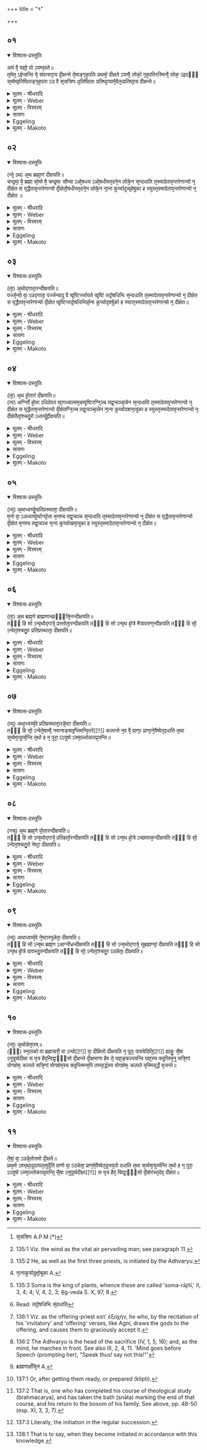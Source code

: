 +++
title = "१"

+++


##  ०१


<details open><summary>विश्वास-प्रस्तुतिः</summary>

अयं वै᳘ यज्ञो᳘ यो ऽयम्प᳘वते॥  
त᳘मेत᳘ ऽईप्सन्ति ये᳘ संवत्सरा᳘य दी᳘क्षन्ते ते᳘षाङ्गृह᳘पतिः प्रथमो᳘ दीक्षते ऽयम्वै᳘ लोको᳘ गृह᳘पतिरस्मिन्वै᳘ लोक᳘ ऽइदᳫँ᳭ स᳘र्व्वम्प्र᳘तिष्ठितङ्गृह᳘पता ऽउ वै स᳘सत्रिणः प्र᳘तिष्ठिताः प्रतिष्ठा᳘यामे᳘वैत᳘त्प्रतिष्ठा᳘य दीक्षन्ते॥
</details>

<details><summary>मूलम् - श्रीधरादि</summary>

अयं वै᳘ यज्ञो᳘ यो ऽयम्प᳘वते॥  
त᳘मेत᳘ ऽईप्सन्ति ये᳘ संवत्सरा᳘य दी᳘क्षन्ते ते᳘षाङ्गृह᳘पतिः प्रथमो᳘ दीक्षते ऽयम्वै᳘ लोको᳘ गृह᳘पतिरस्मिन्वै᳘ लोक᳘ ऽइदᳫँ᳭ स᳘र्व्वम्प्र᳘तिष्ठितङ्गृह᳘पता ऽउ वै स᳘सत्रिणः प्र᳘तिष्ठिताः प्रतिष्ठा᳘यामे᳘वैत᳘त्प्रतिष्ठा᳘य दीक्षन्ते॥
</details>

<details><summary>मूलम् - Weber</summary>

अयं वै᳘ यज्ञोॗ योऽयं प᳘वते ॥  
त᳘मेत᳘ऽईप्सन्ति ये᳘ संवत्सरा᳘य दी᳘क्षन्ते ते᳘षां गृह᳘पतिः प्रथमो᳘ दीक्षतेऽयं वै᳘ लोको᳘ गृह᳘पतिरस्मिन्वै᳘ लोक᳘इदँ स᳘र्वं प्र᳘तिष्ठितं गृह᳘पताऽउ वै स᳘सत्त्रिणः [^wbr_1] प्र᳘तिष्ठिताः प्रतिष्ठा᳘यामेॗवैत᳘त्प्रतिष्ठा᳘य दीक्षन्ते ॥  

[^wbr_1]: स᳘सत्रिणः A.P.M (*)
</details>

<details><summary>मूलम् - विस्वरम्</summary>


</details>

<details><summary>सायणः</summary>

…
</details>

<details><summary>Eggeling</summary>

1. Verily, this sacrifice is the same as this blowing (wind): it is that [^egg_415] they wish to secure who take the vow of initiation for a year. Of them the Gr̥hapati is initiated first [^egg_416]; for the Gr̥hapati is this (terrestrial) world, and upon this world everything here is established; and so, indeed, are his fellow-sacrificers established in the Gr̥hapati: it is thus after they have become established on a firm foundation that they are initiated.

[^egg_415]: 135:1 Viz. the wind as the vital air pervading man; see paragraph 11.

[^egg_416]: 135:2 He, as well as the first three priests, is initiated by the Adhvaryu.
</details>

<details><summary>मूलम् - Makoto</summary>

अयं꣡ वै꣡ यज्ञो꣡ यो᳕ ऽयं꣡ प꣡वते ।॥  
त꣡म् एत꣡ ईप्सन्ति ये꣡ संवत्सरा꣡य दी꣡क्षन्ते ते꣡षां꣡ गृह꣡पतिः प्रथमो꣡ दीक्षते ऽयं꣡ वै꣡ लोको꣡ गृह꣡पतिर् अस्मि꣡न् वै꣡ लोक꣡ इदꣳ꣡ स꣡र्वं प्र꣡तिष्ठितं गृह꣡पता꣡ उ वै꣡ स꣡सत्त्रिणः प्र꣡तिष्ठिताः꣡ प्रतिष्ठा꣡या꣡म् एवै᳕त꣡त् प्रतिष्ठा꣡य दीक्षन्ते ॥॥
</details>


##  ०२


<details open><summary>विश्वास-प्रस्तुतिः</summary>

(न्ते᳘ ऽथ) अ᳘थ ब्रह्मा᳘णं दीक्षयति॥  
चन्द्र᳘मा᳘ वै᳘ ब्रह्मा सो᳘मो वै᳘ चन्द्र᳘माः सौम्या ऽओ᳘षधय ऽओ᳘षधीस्त᳘दने᳘न लोके᳘न स᳘न्दधाति त᳘स्मादेताव᳘न्तरेणान्यो न᳘ दीक्षेत स य᳘द्धैताव᳘न्तरेणान्यो दी᳘क्षेतौ᳘षधीस्त᳘दने᳘न लोके᳘न ना᳘ना कुर्य्यादुच्छो᳘षुका ह स्युस्त᳘स्मादेताव᳘न्तरेणान्यो न᳘ दीक्षेत ॥
</details>

<details><summary>मूलम् - श्रीधरादि</summary>

(न्ते᳘ ऽथ) अ᳘थ ब्रह्मा᳘णं दीक्षयति॥  
चन्द्र᳘मा᳘ वै᳘ ब्रह्मा सो᳘मो वै᳘ चन्द्र᳘माः सौम्या ऽओ᳘षधय ऽओ᳘षधीस्त᳘दने᳘न लोके᳘न स᳘न्दधाति त᳘स्मादेताव᳘न्तरेणान्यो न᳘ दीक्षेत स य᳘द्धैताव᳘न्तरेणान्यो दी᳘क्षेतौ᳘षधीस्त᳘दने᳘न लोके᳘न ना᳘ना कुर्य्यादुच्छो᳘षुका ह स्युस्त᳘स्मादेताव᳘न्तरेणान्यो न᳘ दीक्षेत ॥
</details>

<details><summary>मूलम् - Weber</summary>

अ᳘थ ब्रह्मा᳘णं दीक्षयति ।  
चन्द्र᳘मा᳘ वै᳘ ब्रह्मा सो᳘मो वै᳘ चन्द्र᳘माः सौम्या ओ᳘षधय ओ᳘षधीस्त᳘दने᳘न लोके᳘न सं᳘दधाति त᳘स्मादेताव᳘᳘न्तरेणान्यो न᳘ दीक्षेत स य᳘द्वैताव᳘न्तरेणान्यो दी᳘क्षेतौ᳘षधीस्त᳘दने᳘न लोके᳘न ना᳘नाकुर्यादुछो᳘षुका [^wbr_2] ह स्युस्त᳘स्मादेताव᳘न्तरेणान्यो न᳘ दीक्षेत ॥  

[^wbr_2]: ना᳘नाकुर्यादुक्षो᳘बुका A.
</details>

<details><summary>मूलम् - विस्वरम्</summary>


</details>

<details><summary>सायणः</summary>

…
</details>

<details><summary>Eggeling</summary>

2. He (the Adhvaryu) then initiates the Brahman (priest). Now the Brahman is the moon, and the moon is Soma, and plants belong to Soma [^egg_417]: he thus connects the plants with this (terrestrial) world. Therefore no other person should be initiated between those two; for, assuredly, were any one else to be initiated between those two, he would separate (tear up) the plants from this (terrestrial) world, and they would be liable to dry up: let therefore no other person be initiated between those two.

[^egg_417]: 135:3 Soma is the king of plants, whence these are called 'soma-rājñī,' II, 3, 4; 4; V, 4, 2, 3; R̥g-veda S. X, 97, 8.
</details>

<details><summary>मूलम् - Makoto</summary>

अ꣡थ ब्रह्मा꣡णं दीक्षयति ।॥  
चन्द्र꣡मा꣡ वै꣡ ब्रह्मा꣡ सो꣡मो वै꣡ चन्द्र꣡माः꣡ सौम्या꣡ ओ꣡षधय ओ꣡षधीस् त꣡द् अने꣡न लोके꣡न सं꣡दधा꣡ति त꣡स्मा꣡द् एता꣡व् अ꣡न्तरेणा꣡न्यो꣡ न꣡ दीक्षेत स꣡ य꣡द् धैता꣡व् अ꣡न्तरेणा꣡न्यो꣡ दी꣡क्षेतौ꣡षधीस् त꣡द् अने꣡न लोके꣡न ना꣡ना꣡कुर्या꣡द् उछो꣡षुका꣡ ह स्युस् ॥  
त꣡स्मा꣡द् एता꣡व् अ꣡न्तरेणा꣡न्यो꣡ न꣡ दीक्षेत ॥॥
</details>


##  ०३


<details open><summary>विश्वास-प्रस्तुतिः</summary>

(ता᳘) अ᳘थोद्गाता᳘रन्दीक्षयति॥  
पर्ज्ज᳘न्यो वा᳘ ऽउद्गाता᳘ पर्ज्जन्यादु वै व्वृ᳘ष्टिर्ज्जायते व्वृ᳘ष्टिं तदो᳘षधिभिः स᳘न्दधाति त᳘स्मादेताव᳘न्तरेणान्यो न᳘ दीक्षेत स य᳘द्धैताव᳘न्तरेणान्यो दी᳘क्षेत व्वृ᳘ष्टिन्तदो᳘षधिभिर्न्ना᳘ना कुर्य्याद᳘वर्षुको ह स्यात्त᳘स्मादेताव᳘न्तरेणान्यो न᳘ दीक्षेत॥
</details>

<details><summary>मूलम् - श्रीधरादि</summary>

(ता᳘) अ᳘थोद्गाता᳘रन्दीक्षयति॥  
पर्ज्ज᳘न्यो वा᳘ ऽउद्गाता᳘ पर्ज्जन्यादु वै व्वृ᳘ष्टिर्ज्जायते व्वृ᳘ष्टिं तदो᳘षधिभिः स᳘न्दधाति त᳘स्मादेताव᳘न्तरेणान्यो न᳘ दीक्षेत स य᳘द्धैताव᳘न्तरेणान्यो दी᳘क्षेत व्वृ᳘ष्टिन्तदो᳘षधिभिर्न्ना᳘ना कुर्य्याद᳘वर्षुको ह स्यात्त᳘स्मादेताव᳘न्तरेणान्यो न᳘ दीक्षेत॥
</details>

<details><summary>मूलम् - Weber</summary>

अ᳘थोद्गाता᳘रं दीक्षयति ॥  
पर्ज᳘न्यो वा᳘ऽउद्गाता᳘ पर्ज᳘न्यादु वै वृ᳘ष्टिर्जायते वृ᳘ष्टिं तदो᳘षधिभ्यः सं᳘दधाति [^wbr_3] त᳘स्मादेताव᳘न्तरेणान्यो न᳘ दीक्षेत स य᳘द्धैताव᳘न्तरेणान्यो दी᳘क्षेत वृ᳘ष्टिं तदो᳘षधिभिर्ना᳘नाकुर्याद᳘वर्षुको ह स्यात्त᳘स्मादेताव᳘न्तरेणान्यो न᳘ दीक्षेत ॥   

[^wbr_3]: Read: तदो᳘षधिभिः सं᳘दधाति
</details>

<details><summary>मूलम् - विस्वरम्</summary>


</details>

<details><summary>सायणः</summary>

…
</details>

<details><summary>Eggeling</summary>

3. He then initiates the Udgātr̥. Now, the Udgātr̥ is the thunder-cloud, and from the thundercloud rain is produced: he thus connects the rain

with the plants. Therefore no other person should be initiated between those two; for, assuredly, were any one else to be initiated between those two, he would separate the rain from the plants, and (the cloud) would be liable to lack rain: let therefore no other person be initiated between those two.
</details>

<details><summary>मूलम् - Makoto</summary>

अ꣡थोद्गा꣡ता꣡रं दीक्षयति ।॥  
पर्ज꣡न्यो वा꣡ उद्गा꣡ता꣡ पर्ज꣡न्या꣡द् उ वै वृ꣡ष्टिर् जा꣡यते वृ꣡ष्टिं त꣡द् ओ꣡षधिभ्यः सं꣡दधा꣡ति त꣡स्मा꣡द् एता꣡व् अ꣡न्तरेणा꣡न्यो꣡ न꣡ दीक्षेत स꣡ य꣡द् धैता꣡व् अ꣡न्तरेणा꣡न्यो꣡ दी꣡क्षेत वृ꣡ष्टिं त꣡द् ओ꣡षधिभिर् ना꣡ना꣡कुर्या꣡द् अ꣡वर्षुको ह स्या꣡त् त꣡स्मा꣡द् एता꣡व् अ꣡न्तरेणा꣡न्यो꣡ न꣡ दीक्षेत ॥॥
</details>


##  ०४


<details open><summary>विश्वास-प्रस्तुतिः</summary>

(ता᳘) अ᳘थ हो᳘तारं दीक्षयति॥  
(त्य) अग्निर्वै हो᳘ता ऽधिदेवतं व्वा᳘गध्यात्मम᳘न्नम्वृ᳘ष्टिरग्नि᳘ञ्च तद्वा᳘चञ्चा᳘न्नेन स᳘न्दधाति त᳘स्मादेताव᳘न्तरेणान्यो न᳘ दीक्षेत स य᳘द्धैताव᳘न्तरेणान्यो दी᳘क्षेतग्नि᳘ञ्च तद्वा᳘चञ्चा᳘न्नेन ना᳘ना कुर्य्यादशना᳘युका ह स्युस्त᳘स्मादेताव᳘न्तरेणान्यो न᳘ दीक्षेतैतां᳘श्चतु᳘रो ऽध्वर्य्यु᳘र्द्दीक्षयति॥
</details>

<details><summary>मूलम् - श्रीधरादि</summary>

(ता᳘) अ᳘थ हो᳘तारं दीक्षयति॥  
(त्य) अग्निर्वै हो᳘ता ऽधिदेवतं व्वा᳘गध्यात्मम᳘न्नम्वृ᳘ष्टिरग्नि᳘ञ्च तद्वा᳘चञ्चा᳘न्नेन स᳘न्दधाति त᳘स्मादेताव᳘न्तरेणान्यो न᳘ दीक्षेत स य᳘द्धैताव᳘न्तरेणान्यो दी᳘क्षेतग्नि᳘ञ्च तद्वा᳘चञ्चा᳘न्नेन ना᳘ना कुर्य्यादशना᳘युका ह स्युस्त᳘स्मादेताव᳘न्तरेणान्यो न᳘ दीक्षेतैतां᳘श्चतु᳘रो ऽध्वर्य्यु᳘र्द्दीक्षयति॥
</details>

<details><summary>मूलम् - Weber</summary>

अ᳘थ हो᳘तारं दीक्षयति ॥  
अग्निर्वै हो᳘ताधिदेवतं वा᳘गध्यात्मम᳘न्नं वृ᳘ष्टिरग्निं᳘ च तद्वा᳘चं चा᳘न्नेन सं᳘दधाति त᳘स्मादेतावन्तरेणान्यो न᳘ दीक्षेत स य᳘द्धैताव᳘न्तरेणान्यो दी᳘क्षेतग्निं च तद्वा᳘चं चा᳘न्नेन ना᳘नाकुर्यादशना᳘युका ह स्युस्त᳘स्मादेताव᳘न्तरेणान्यो न᳘ दीक्षेतैतां᳘श्चतु᳘रोऽध्वर्यु᳘र्दीक्षयति ॥
</details>

<details><summary>मूलम् - विस्वरम्</summary>


</details>

<details><summary>सायणः</summary>

…
</details>

<details><summary>Eggeling</summary>

4. He then initiates the Ho tri. Now, the Hotr̥ [^egg_418] is Agni in respect of the deity, and speech in respect of the body; and rain is food: he thus connects both Agni (fire) and speech with food. Therefore no other person should be initiated between those two; for, assuredly, were any one else to be initiated between those two, he would separate fire and speech from food, and (people) would be liable to starve: let therefore no other person be initiated between those two.

[^egg_418]: 136:1 Viz. as the offering-priest κατ᾽ ἐξοχήν, he who, by the recitation of his 'invitatory' and 'offering' verses, like Agni, draws the gods to the offering, and causes them to graciously accept it.
</details>

<details><summary>मूलम् - Makoto</summary>

अ꣡थ हो꣡ता꣡रं दीक्षयति ।॥  
अग्नि꣡र् वै꣡ हो꣡ता꣡धिदेवतं꣡ वा꣡ग् अध्या꣡त्म꣡म् अ꣡न्नं वृ꣡ष्टिर् अग्निं꣡ च त꣡द् वा꣡चं चा꣡न्नेन सं꣡दधा꣡ति त꣡स्मा꣡द् एता꣡व् अ꣡न्तरेणा꣡न्यो꣡ न꣡ दीक्षेत स꣡ य꣡द् धैता꣡व् अ꣡नतरेणा꣡न्यो꣡ न꣡ दीक्षेतैतां꣡श् चतु꣡रो ऽध्वर्यु꣡र् दीक्षयति ॥॥
</details>


##  ०५


<details open><summary>विश्वास-प्रस्तुतिः</summary>

(त्य᳘) अ᳘थाध्वर्य्यु᳘म्प्रतिप्रस्थाता᳘ दीक्षयति॥  
म᳘नो वा᳘ ऽअध्वर्य्युर्व्वाग्घो᳘ता म᳘नश्च तद्वा᳘चञ्च स᳘न्दधाति त᳘स्मादेताव᳘न्तरेणान्यो न᳘ दीक्षेत स य᳘द्धैताव᳘न्तरेणान्यो दी᳘क्षेत म᳘नश्च तद्वा᳘चञ्च ना᳘ना कुर्य्यात्प्रमा᳘युका ह स्युस्त᳘स्मादेताव᳘न्तरेणान्यो न᳘ दीक्षेत॥
</details>

<details><summary>मूलम् - श्रीधरादि</summary>

(त्य᳘) अ᳘थाध्वर्य्यु᳘म्प्रतिप्रस्थाता᳘ दीक्षयति॥  
म᳘नो वा᳘ ऽअध्वर्य्युर्व्वाग्घो᳘ता म᳘नश्च तद्वा᳘चञ्च स᳘न्दधाति त᳘स्मादेताव᳘न्तरेणान्यो न᳘ दीक्षेत स य᳘द्धैताव᳘न्तरेणान्यो दी᳘क्षेत म᳘नश्च तद्वा᳘चञ्च ना᳘ना कुर्य्यात्प्रमा᳘युका ह स्युस्त᳘स्मादेताव᳘न्तरेणान्यो न᳘ दीक्षेत॥
</details>

<details><summary>मूलम् - Weber</summary>

अ᳘थाध्वर्युं᳘ प्रतिप्रस्थाता᳘ दीक्षयति ॥  
म᳘नो वा᳘ऽअध्वर्युर्वाग्घो᳘ता म᳘नश्च तद्वा᳘चं च सं᳘दधाति त᳘स्मादेताव᳘न्तरेणान्यो न᳘ दीक्षेत स य᳘द्धैताव᳘न्तरेणान्यो दी᳘क्षेत म᳘नश्च तद्वा᳘चं च ना᳘नाकुर्या᳘त्प्रमा᳘युका ह स्युस्त᳘स्मादेताव᳘न्तरेणान्यो न᳘ दीक्षेत ॥
</details>

<details><summary>मूलम् - विस्वरम्</summary>


</details>

<details><summary>सायणः</summary>

…
</details>

<details><summary>Eggeling</summary>

5. The Pratiprasthātr̥ then initiates the Adhvaryu. Now, the Adhvaryu is the mind [^egg_419], and the Hotr̥ is speech: he thus connects mind and speech with one another. Therefore no other person should be initiated between those two; for, assuredly, were any one else to be initiated between those two, he would separate mind and speech, and (people) would be liable to perish: let therefore no other person be initiated between those two.

[^egg_419]: 136:2 The Adhvaryu is the head of the sacrifice (IV, 1, 5, 16); and, as the mind, he marches in front. See also III, 2, 4, 11. 'Mind goes before Speech (prompting her), "Speak thus! say not this!"'
</details>

<details><summary>मूलम् - Makoto</summary>

अ꣡था꣡ध्वर्युं꣡ प्रतिप्रस्था꣡ता꣡ दीक्षयति ।॥  
म꣡नो वा꣡ अध्वर्यु꣡र् वा꣡ग् घो꣡ता꣡ म꣡नश् च त꣡द् वा꣡चं च सं꣡दधा꣡ति त꣡स्मा꣡द् एता꣡व् अ꣡न्तरेना꣡न्यो꣡ न꣡ दीक्षेत स꣡ य꣡द् धैता꣡व् अ꣡न्तरेणा꣡न्यो꣡ दी꣡क्षेत म꣡नश् च त꣡द् वा꣡चं च ना꣡ना꣡कुर्या꣡त् प्रमा꣡युका꣡ ह स्युस् त꣡स्मा꣡द् एता꣡व् अ꣡न्तरेणा꣡न्यो꣡ न꣡ दीक्षेत ॥॥
</details>


##  ०६


<details open><summary>विश्वास-प्रस्तुतिः</summary>

(ता᳘) अ᳘थ ब्रह्म᳘णे ब्राह्मणाच्छᳫँ᳭सि᳘नन्दीक्षयति॥  
तᳫँ᳭ हि सो ऽन्व᳘थोद्गात्रे᳘ प्रस्तोता᳘रन्दीक्षयति तᳫँ᳭ हि सो ऽन्व᳘थ हो᳘त्रे मैत्रावरुण᳘न्दीक्षयति तᳫँ᳭ हि सो᳘ ऽन्वेतां᳘श्चतु᳘रः प्रतिप्रस्थाता᳘ दीक्षयति॥
</details>

<details><summary>मूलम् - श्रीधरादि</summary>

(ता᳘) अ᳘थ ब्रह्म᳘णे ब्राह्मणाच्छᳫँ᳭सि᳘नन्दीक्षयति॥  
तᳫँ᳭ हि सो ऽन्व᳘थोद्गात्रे᳘ प्रस्तोता᳘रन्दीक्षयति तᳫँ᳭ हि सो ऽन्व᳘थ हो᳘त्रे मैत्रावरुण᳘न्दीक्षयति तᳫँ᳭ हि सो᳘ ऽन्वेतां᳘श्चतु᳘रः प्रतिप्रस्थाता᳘ दीक्षयति॥
</details>

<details><summary>मूलम् - Weber</summary>

अ᳘थ ब्रह्म᳘णे ब्राह्मणाछँसि᳘नं [^wbr_4] दीक्षयति ॥  
तँ हि सोऽन्व᳘थोद्गात्रे᳘ प्रस्तोता᳘रं दीक्षयति तँ हि सोऽन्व᳘थ हो᳘त्रे मैत्रावरुणं᳘ दीक्षयति तँ हि सो᳘ऽन्वेतां᳘श्चतु᳘रः प्रतिप्रस्थाता᳘ दीक्षयति ॥  

[^wbr_4]: ब्राह्मणाक्षँसि᳘नं A.
</details>

<details><summary>मूलम् - विस्वरम्</summary>


</details>

<details><summary>सायणः</summary>

…
</details>

<details><summary>Eggeling</summary>

6. He then initiates the Brāhmaṇāchaṁsin for the Brahman, for under him the former is. He then initiates the Prastotr̥ for the Udgātr̥, for under

him the former is. He then initiates the Maitrāvaruṇa for the Hotr̥, for under him the former is. These four the Pratiprasthātr̥ initiates.
</details>

<details><summary>मूलम् - Makoto</summary>

अ꣡थ ब्रह्म꣡णे ब्रा꣡ह्मणा꣡छꣳसि꣡नं दीक्षयति ।॥  
तꣳ꣡ हि꣡ सो꣡ ऽन्व् अ꣡थोद्गा꣡त्रे꣡ प्रस्तोता꣡रं दीक्षयति तꣳ꣡ हि꣡ सो꣡ ऽन्व् अ꣡थ हो꣡त्रे मैत्रा꣡वरुणं꣡ दीक्षयति तं꣡ हि꣡ सो꣡ ऽन्व् एतां꣡श् चतु꣡रः प्रतिप्रस्था꣡ता꣡ दीक्षयति ॥॥
</details>


##  ०७


<details open><summary>विश्वास-प्रस्तुतिः</summary>

(त्य᳘) अथा᳘ध्वर्य्य᳘वे प्रतिप्रस्थाता᳘रन्ने᳘ष्टा दीक्षयति॥  
तᳫँ᳭ हि सो᳘ ऽन्वेते᳘षाम्वै᳘ नवानाङ्क्लृ᳘प्तिमन्वि᳘तरे[[!!]] कल्पन्ते न᳘व वै᳘ प्राणाः᳘ प्राणा᳘ने᳘वैष्वेत᳘द्दधाति त᳘था स᳘र्व्वमा᳘युर्य्य᳘न्ति त᳘थो ह न᳘ पुरा᳘ ऽऽयुषो ऽस्मा᳘ल्लोकात्प्र᳘यन्ति॥
</details>

<details><summary>मूलम् - श्रीधरादि</summary>

(त्य᳘) अथा᳘ध्वर्य्य᳘वे प्रतिप्रस्थाता᳘रन्ने᳘ष्टा दीक्षयति॥  
तᳫँ᳭ हि सो᳘ ऽन्वेते᳘षाम्वै᳘ नवानाङ्क्लृ᳘प्तिमन्वि᳘तरे[[!!]] कल्पन्ते न᳘व वै᳘ प्राणाः᳘ प्राणा᳘ने᳘वैष्वेत᳘द्दधाति त᳘था स᳘र्व्वमा᳘युर्य्य᳘न्ति त᳘थो ह न᳘ पुरा᳘ ऽऽयुषो ऽस्मा᳘ल्लोकात्प्र᳘यन्ति॥
</details>

<details><summary>मूलम् - Weber</summary>

अथा᳘ध्वर्य᳘वे प्रतिप्रस्थाता᳘रं ने᳘ष्टा दीक्षयति ॥  
तँ हि सो᳘ऽन्वेते᳘षां वै नवा᳘नां᳘ क्लृ᳘प्तिमन्वि᳘तरे कल्पन्ते न᳘व वै᳘ प्राणाः᳘ प्राणा᳘नेॗवैष्वेत᳘द्दधाति त᳘था स᳘र्वमा᳘युर्य᳘न्ति त᳘थो ह न᳘ पुरा᳘युषोऽस्मा᳘ल्लोकात्प्र᳘यन्ति ॥
</details>

<details><summary>मूलम् - विस्वरम्</summary>


</details>

<details><summary>सायणः</summary>

…
</details>

<details><summary>Eggeling</summary>

7. The Neshṭr̥ then initiates the Pratiprasthātr̥ for the Adhvaryu, for under him the former is. It is after the fitting out [^egg_420] of these nine that the others are fitted out; for there are nine vital airs: he thus lays the vital airs into them; and so they attain the full term of life, and so they do not depart this world before their (full) term of life.

[^egg_420]: 137:1 Or, after getting them ready, or prepared (klipti).
</details>

<details><summary>मूलम् - Makoto</summary>

अ꣡था꣡ध्वर्य꣡वे प्रतिप्रस्था꣡ता꣡रं ने꣡ष्टा꣡ दीक्षयति ।॥  
तꣳ꣡ हि꣡ सो꣡ ऽन्व् एते꣡षां꣡ वै꣡ नवा꣡नां꣡ क्ल्̥^;प्तिम् अ꣡न्व् इ꣡तरे कल्पन्ते न꣡व वै꣡ प्रा꣡णाः꣡ प्रा꣡णा꣡न् एवै᳕ष्व् एत꣡द् दधा꣡ति त꣡था꣡ स꣡र्वम् आ꣡युर् य꣡न्ति त꣡थो ह न꣡ पुरा꣡युषो ऽस्मा꣡ल् लोका꣡त् प्र꣡यन्ति ॥॥
</details>


##  ०८


<details open><summary>विश्वास-प्रस्तुतिः</summary>

(न्त्य᳘) अ᳘थ ब्रह्म᳘णे पो᳘तारन्दीक्षयति॥  
तᳫँ᳭ हि सो ऽन्व᳘थोद्गात्रे᳘ प्रतिहर्ता᳘रन्दीक्षयति तᳫँ᳭ हि सो ऽन्व᳘थ हो᳘त्रे ऽच्छावाक᳘न्दीक्षयति तᳫँ᳭ हि सो᳘ ऽन्वेतां᳘श्चतु᳘रो नेष्टा᳘ दीक्षयति॥
</details>

<details><summary>मूलम् - श्रीधरादि</summary>

(न्त्य᳘) अ᳘थ ब्रह्म᳘णे पो᳘तारन्दीक्षयति॥  
तᳫँ᳭ हि सो ऽन्व᳘थोद्गात्रे᳘ प्रतिहर्ता᳘रन्दीक्षयति तᳫँ᳭ हि सो ऽन्व᳘थ हो᳘त्रे ऽच्छावाक᳘न्दीक्षयति तᳫँ᳭ हि सो᳘ ऽन्वेतां᳘श्चतु᳘रो नेष्टा᳘ दीक्षयति॥
</details>

<details><summary>मूलम् - Weber</summary>

अ᳘थ ब्रह्म᳘णे पो᳘तारं दीक्षयति ॥  
तँ हि सोऽन्व᳘थोद्गात्रे᳘ प्रतिहर्ता᳘रं दीक्षयति तँ हि सोऽन्व᳘थ हो᳘त्रेऽछावाकं᳘ दीक्षयति तँ हि सो᳘ऽन्वेतां᳘श्चतु᳘रो नेष्टा᳘ दीक्षयति ॥
</details>

<details><summary>मूलम् - विस्वरम्</summary>


</details>

<details><summary>सायणः</summary>

…
</details>

<details><summary>Eggeling</summary>

8. He then initiates the Potr̥ for the Brahman, for under him the former is. He then initiates the Pratihartr̥ for the Udgātr̥, for under him the former is. He then initiates the Achāvāka for the Hotr̥, for under him the former is. These four the Neshṭr̥ initiates.
</details>

<details><summary>मूलम् - Makoto</summary>

अ꣡थ ब्रह्म꣡णे पो꣡ता꣡रं दीक्षयति ।॥  
तꣳ꣡ हि꣡ सो꣡ ऽन्व् अ꣡थोद्गा꣡त्रे꣡ प्रतिहर्ता꣡रं दीक्षयति तꣳ꣡ हि꣡ सो꣡ ऽन्व् अ꣡थ हो꣡त्रे ऽछा꣡वा꣡कं꣡ दीक्षयति तꣳ꣡ हि꣡ सो꣡ ऽन्व् एतां꣡श् चतु꣡रो ने꣡ष्टा꣡ दीक्षयति ॥॥
</details>


##  ०९


<details open><summary>विश्वास-प्रस्तुतिः</summary>

(त्य᳘) अथाध्वर्य्य᳘वे ने᳘ष्टारमुन्नेता᳘ दीक्षयति॥  
तᳫँ᳭ हि सो ऽन्व᳘थ ब्रह्म᳘ण ऽआग्नीध्रन्दीक्षयति तᳫँ᳭ हि सो ऽन्व᳘थोद्गात्रे᳘ सुब्रह्मण्यां᳘ दीक्षयति तᳫँ᳭ हि सो ऽन्व᳘थ हो᳘त्रे ग्रावस्तु᳘तन्दीक्षयति तᳫँ᳭ हि सो᳘ ऽन्वेतां᳘श्चतु᳘र ऽउन्नेता᳘ दीक्षयति॥
</details>

<details><summary>मूलम् - श्रीधरादि</summary>

(त्य᳘) अथाध्वर्य्य᳘वे ने᳘ष्टारमुन्नेता᳘ दीक्षयति॥  
तᳫँ᳭ हि सो ऽन्व᳘थ ब्रह्म᳘ण ऽआग्नीध्रन्दीक्षयति तᳫँ᳭ हि सो ऽन्व᳘थोद्गात्रे᳘ सुब्रह्मण्यां᳘ दीक्षयति तᳫँ᳭ हि सो ऽन्व᳘थ हो᳘त्रे ग्रावस्तु᳘तन्दीक्षयति तᳫँ᳭ हि सो᳘ ऽन्वेतां᳘श्चतु᳘र ऽउन्नेता᳘ दीक्षयति॥
</details>

<details><summary>मूलम् - Weber</summary>

अथाध्वर्य᳘वे ने᳘ष्टारमुन्नेता᳘ दीक्षयति ॥  
तँ हि सोऽन्व᳘थ ब्रह्म᳘णाऽआग्नीध्रं दीक्षयति तँ हि सोऽन्व᳘थोद्गात्रे᳘ [‌^5] सुब्रह्मण्यां᳘ दीक्षयति तँ हि सोऽन्व᳘थ हो᳘त्रे ग्रावस्तु᳘तं दीक्षयति तँ हि सो᳘ऽन्वेतां᳘श्चतु᳘र उन्नेता᳘ दीक्षयति ॥  

[^wbr_5]: ऽन्व᳘थोद्गात्रे᳘ सुब्रह्मण्यां᳘ दीक्षयति तँ हि सो wanting in A.
</details>

<details><summary>मूलम् - विस्वरम्</summary>


</details>

<details><summary>सायणः</summary>

…
</details>

<details><summary>Eggeling</summary>

9. The Unnetr̥ then initiates the Neshṭr̥ for the Adhvaryu, for under him the former is. He then initiates the Āgnīdhra for the Brahman, for under him the former is. He then initiates the Subrahmaṇyā for the Udgātr̥, for under him the former is. He then initiates the Grāvastut for the Hotr̥, for under him the former is. These four the Unnetr̥ initiates.
</details>

<details><summary>मूलम् - Makoto</summary>

अ꣡था꣡ध्वर्य꣡वे ने꣡ष्टा꣡रम् उन्नेता꣡ दीक्षयति ।॥  
तꣳ꣡ हि꣡ सो꣡ ऽन्व् अ꣡थ ब्रह्म꣡ण आ꣡ग्नीध्रं दीक्षयति तꣳ꣡ हि꣡ सो꣡ ऽन्व् अ꣡थोद्गा꣡त्रे꣡ सुब्रह्मण्यां꣡ दीक्षयति तꣳ꣡ हि꣡ सो꣡ ऽन्व् अ꣡थ हो꣡त्रे ग्रा꣡वस्तु꣡तं दीक्षयति तꣳ꣡ हि꣡ सो꣡ ऽन्व् एतां꣡श् चतु꣡र उन्नेता꣡ दीक्षयति ॥॥
</details>


##  १०


<details open><summary>विश्वास-प्रस्तुतिः</summary>

(त्य᳘) अ᳘थोन्नेता᳘रम्॥  
(ᳫँ᳭) स्ना᳘तको वा ब्रह्मचारी᳘ वा ऽन्यो[[!!]] वा᳘ दीक्षितो दीक्षयति न᳘ पूतः᳘ पावयेदिति᳘[[!!]] ह्याहुः᳘ सै᳘षा ऽनुपूर्व्वदीक्षा स य᳘त्र हैव᳘म्विद्वा᳘ᳫँ᳘सो दी᳘क्षन्ते दी᳘क्षमाणा हैव ते᳘ यज्ञ᳘ङ्कल्पयन्ति यज्ञ᳘स्य क्लृ᳘प्तिम᳘नु सत्रि᳘णां योगक्षेमः᳘ कल्पते सत्रि᳘णां योगक्षेम᳘स्य क्लृ᳘प्तिमन्व᳘पि तस्या᳘र्द्धस्य योगक्षेमः᳘ कल्पते य᳘स्मिन्न᳘र्द्धे य᳘जन्ते॥
</details>

<details><summary>मूलम् - श्रीधरादि</summary>

(त्य᳘) अ᳘थोन्नेता᳘रम्॥  
(ᳫँ᳭) स्ना᳘तको वा ब्रह्मचारी᳘ वा ऽन्यो[[!!]] वा᳘ दीक्षितो दीक्षयति न᳘ पूतः᳘ पावयेदिति᳘[[!!]] ह्याहुः᳘ सै᳘षा ऽनुपूर्व्वदीक्षा स य᳘त्र हैव᳘म्विद्वा᳘ᳫँ᳘सो दी᳘क्षन्ते दी᳘क्षमाणा हैव ते᳘ यज्ञ᳘ङ्कल्पयन्ति यज्ञ᳘स्य क्लृ᳘प्तिम᳘नु सत्रि᳘णां योगक्षेमः᳘ कल्पते सत्रि᳘णां योगक्षेम᳘स्य क्लृ᳘प्तिमन्व᳘पि तस्या᳘र्द्धस्य योगक्षेमः᳘ कल्पते य᳘स्मिन्न᳘र्द्धे य᳘जन्ते॥
</details>

<details><summary>मूलम् - Weber</summary>

अ᳘थोन्नेता᳘रँ ॥  
स्ना᳘तको वा ब्रह्मचारी᳘ वान्यो᳘ वा᳘दीक्षितो दीक्षयति न᳘ पूतः᳘ पा᳘वयेदितिॗ ह्याहुःॗ सैॗषानुपूर्वदीक्षा स य᳘त्र हैवं᳘ विद्वाँ᳘सो दी᳘क्षन्ते दीक्षमाणा हैव ते᳘ यज्ञं᳘ कल्पयन्ति यज्ञ᳘स्य क्लृप्तिम᳘नु सत्त्रि᳘णां योगक्षेमः᳘ कल्पते सत्त्रि᳘णां योगक्षेम᳘स्य क्लृप्तिमन्व᳘पि तस्या᳘र्धस्य योगक्षेमः᳘ कल्पते य᳘स्मिन्न᳘र्धे य᳘जन्ते ॥
</details>

<details><summary>मूलम् - विस्वरम्</summary>


</details>

<details><summary>सायणः</summary>

…
</details>

<details><summary>Eggeling</summary>

10. Either a Snātaka [^egg_421], or a Brahmacārin, or some one else who is not initiated, then initiates the Unnetr̥; for they say, 'No pure one should purify.' This is the regular order of initiation [^egg_422];

[^egg_421]: 137:2 That is, one who has completed his course of theological study (brahmacarya), and has taken the bath (snāta) marking the end of that course, and his return to the bosom of his family. See above, pp. 48-50 (esp. XI, 3, 3, 7).

[^egg_422]: 137:3 Literally, the initiation in the regular succession.

and; assuredly, only when, knowing this [^egg_423], they become initiated, they make ready the sacrifice even whilst being initiated, and along with the getting ready of the sacrifice security of property accrues to the performers of the sacrificial session (Sattra); and, along with the accruing of security of property to the performers of the session, security of property also accrues to that district in which they perform the sacrifice.

[^egg_423]: 138:1 That is to say, when they become initiated in accordance with this knowledge.
</details>

<details><summary>मूलम् - Makoto</summary>

अ꣡थोन्नेता꣡रꣳ ।॥  
स्ना꣡तको वा꣡ ब्रह्मचा꣡री꣡ वा꣡न्यो꣡ वा꣡दीक्षितो दीक्षयति न꣡ पूतः꣡ पा꣡वयेद् इ꣡ति ह्य् आ᳕हुः सै᳕षा᳕नुपूर्वदीक्षा꣡ स꣡ य꣡त्र हैवं꣡ विद्वाꣳ꣡सो दी꣡क्षन्ते दीक्षमा꣡णा꣡ हैव꣡ ते꣡ यज्ञं꣡ कल्पयन्ति यज्ञ꣡स्य क्ल्̥^प्तिम् अ꣡नु सत्त्रि꣡णां꣡ योगक्षेमः꣡ कल्पते सत्त्रि꣡णां꣡ योगक्षेम꣡स्य क्ल्̥^प्तिम् अ꣡न्व् अ꣡पि त꣡स्या꣡र्धस्य योगक्षेमः꣡ कल्पते य꣡स्मिन्न् अ꣡र्धे य꣡जन्ते ॥॥
</details>


##  ११


<details open><summary>विश्वास-प्रस्तुतिः</summary>

ते᳘षां᳘ वा᳘ ऽउन्ने᳘तोत्तमो दी᳘क्षते॥  
प्रथ᳘मो ऽवभृथा᳘दुदायता᳘मुदै᳘ति प्राणो वा᳘ ऽउन्नेता᳘ प्राण᳘मे᳘वैष्वेत᳘दुभय᳘तो दधाति त᳘था स᳘र्व्वमा᳘युर्य्यन्ति त᳘थो ह न᳘ पुरा᳘ ऽऽयुषो ऽस्मा᳘ल्लोकात्प्र᳘यन्ति᳘ सै᳘षा ऽनुपूर्व्वदीक्षा[[!!]] स य᳘त्र हैवं᳘ व्विद्वा᳘ᳫँ᳘सो दी᳘क्षेरंस्त᳘देव᳘ दीक्षेत॥
</details>

<details><summary>मूलम् - श्रीधरादि</summary>

ते᳘षां᳘ वा᳘ ऽउन्ने᳘तोत्तमो दी᳘क्षते॥  
प्रथ᳘मो ऽवभृथा᳘दुदायता᳘मुदै᳘ति प्राणो वा᳘ ऽउन्नेता᳘ प्राण᳘मे᳘वैष्वेत᳘दुभय᳘तो दधाति त᳘था स᳘र्व्वमा᳘युर्य्यन्ति त᳘थो ह न᳘ पुरा᳘ ऽऽयुषो ऽस्मा᳘ल्लोकात्प्र᳘यन्ति᳘ सै᳘षा ऽनुपूर्व्वदीक्षा[[!!]] स य᳘त्र हैवं᳘ व्विद्वा᳘ᳫँ᳘सो दी᳘क्षेरंस्त᳘देव᳘ दीक्षेत॥
</details>

<details><summary>मूलम् - Weber</summary>

ते᳘षां᳘ वा᳘ऽउन्नेॗतोत्तमो दी᳘क्षते ॥  
प्रथॗमोऽवभृथा᳘दुदायता᳘मुदै᳘ति प्राणो वा᳘ऽउन्नेता᳘ प्राण᳘मेॗवैष्वेत᳘दुभय᳘तो दधाति त᳘था स᳘र्वमा᳘युर्यन्ति त᳘थो ह न᳘ पुरा᳘युषोऽस्मा᳘ल्लोकात्प्र᳘यन्तिॗ सैॗषानुपूर्वदीक्षा᳘ स य᳘त्र हैवं᳘ विद्वाँ᳘सो दी᳘क्षेरंस्त᳘देव᳘ दीक्षेत ॥ ब्राह्मणम् ॥१॥
</details>

<details><summary>मूलम् - विस्वरम्</summary>


</details>

<details><summary>सायणः</summary>

…
</details>

<details><summary>Eggeling</summary>

11. Now, the Unnetr̥ is initiated last of these, and when they come out from the purificatory bath it is he that comes out first; for the Unnetr̥ is the vital air: he thus lays vital air into them on both sides; and so they attain the full term of life, and so they do not depart this world before their (full) term of life. This is the regular order of initiation: and, assuredly, he should become initiated only where such as know this become initiated.
</details>

<details><summary>मूलम् - Makoto</summary>

ते꣡षां꣡ वा꣡ उन्नेतो᳕त्तमो दी꣡क्षते ।॥  
प्रथमो᳕ ऽवभृथा꣡द् उदा꣡यता꣡म् उदै꣡ति प्रा꣡णो꣡ वा꣡ उन्नेता꣡ प्रा꣡ण꣡म् एवै᳕ष्व् एत꣡द् उभय꣡तो दधा꣡ति त꣡था꣡ स꣡र्वम् आ꣡युर् यन्ति त꣡थो ह न꣡ पुरा꣡युषो ऽस्मा꣡ल् लोका꣡त् प्र꣡यन्ति सै᳕षा᳕नुपूर्वदीक्षा꣡ स꣡ य꣡त्र हैवं꣡ विद्वाꣳ꣡सो दी꣡क्षेरंस् त꣡द् एव꣡ दीक्षेत ॥॥
</details>

